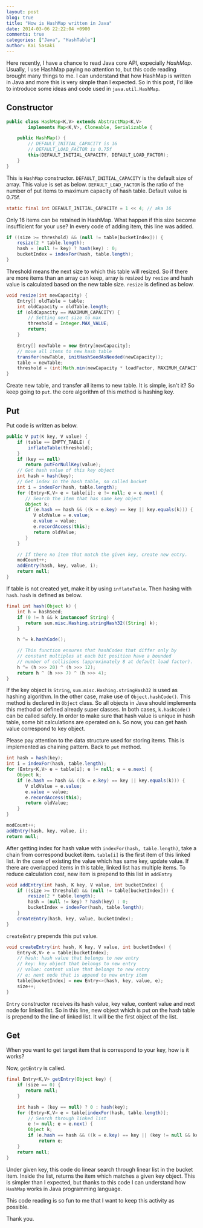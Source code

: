```yaml
---
layout: post
blog: true
title: "How is HashMap written in Java"
date: 2014-03-06 22:22:04 +0900
comments: true
categories: ["Java", "HashTable"]
author: Kai Sasaki
---
```


Here recently, I have a chance to read Java core API, expecially *HashMap*.
Usually, I use HashMap paying no attention to, but this code reading brought many things to me.
I can understand that how HashMap is written in Java and more this is very simple than I expected.
So in this post, I'd like to introduce some ideas and code used in `java.util.HashMap`.

<!-- more -->

## Constructor

```java
public class HashMap<K,V> extends AbstractMap<K,V>
        implements Map<K,V>, Cloneable, Serializable {

    public HashMap() {
	    // DEFAULT_INITIAL_CAPACITY is 16
		// DEFAULT_LOAD_FACTOR is 0.75f
	    this(DEFAULT_INITIAL_CAPACITY, DEFAULT_LOAD_FACTOR);
	}
}
```

This is `HashMap` constructor. `DEFAULT_INITIAL_CAPACITY` is the default size of array. This value is set as below.
`DEFAULT_LOAD_FACTOR` is the ratio of the number of put items to maximum capacity of hash table. Default value is 0.75f.

```java
static final int DEFAULT_INITIAL_CAPACITY = 1 << 4; // aka 16
```

Only 16 items can be retained in HashMap. What happen if this size become insufficient for your use?
In every code of adding item, this line was added.

```java
if ((size >= threshold) && (null != table[bucketIndex])) {
    resize(2 * table.length);
    hash = (null != key) ? hash(key) : 0;
    bucketIndex = indexFor(hash, table.length);
}
```

Threshold means the next size to which this table will resized. So if there are more items than an array can keep,
array is resized by `resize` and hash value is calculated based on the new table size. `resize` is defined as below.

```java
void resize(int newCapacity) {
    Entry[] oldTable = table;
    int oldCapacity = oldTable.length;
    if (oldCapacity == MAXIMUM_CAPACITY) {
	    // Setting next size to max
        threshold = Integer.MAX_VALUE;
        return;
    }

    Entry[] newTable = new Entry[newCapacity];
	// move all items to new hash table
    transfer(newTable, initHashSeedAsNeeded(newCapacity));
    table = newTable;
    threshold = (int)Math.min(newCapacity * loadFactor, MAXIMUM_CAPACITY + 1);
}
```

Create new table, and transfer all items to new table. It is simple, isn't it?
So keep going to `put`. the core algorithm of this method is hashing key.

## Put

Put code is written as below.

```java
public V put(K key, V value) {
    if (table == EMPTY_TABLE) {
        inflateTable(threshold);
    }
    if (key == null)
       return putForNullKey(value);
	// Get hash value of this key object
    int hash = hash(key);
	// Get index in the hash table, so called bucket
    int i = indexFor(hash, table.length);
    for (Entry<K,V> e = table[i]; e != null; e = e.next) {
	   // Search the item that has same key object
       Object k;
       if (e.hash == hash && ((k = e.key) == key || key.equals(k))) {
          V oldValue = e.value;
          e.value = value;
          e.recordAccess(this);
          return oldValue;
       }
    }

    // If there no item that match the given key, create new entry.
    modCount++;
    addEntry(hash, key, value, i);
    return null;
}
```

If table is not created yet, make it by using `inflateTable`. Then hasing with `hash`. `hash` is defined as below.

```java
final int hash(Object k) {
    int h = hashSeed;
    if (0 != h && k instanceof String) {
       return sun.misc.Hashing.stringHash32((String) k);
    }

    h ^= k.hashCode();

    // This function ensures that hashCodes that differ only by
    // constant multiples at each bit position have a bounded
    // number of collisions (approximately 8 at default load factor).
    h ^= (h >>> 20) ^ (h >>> 12);
    return h ^ (h >>> 7) ^ (h >>> 4);
}
```

If the key object is `String`, `sum.misc.Hashing.stringHash32` is used as hashing algorithm. In the other case, make use of `Object.hashCode()`.
This method is declared in `Object` class. So all objects in Java should implements this method or defined already super classes.
In both cases, `k.hashCode()` can be called safely. In order to make sure that hash value is unique in hash table, some bit calculations
are operated on `h`. So now, you can get hash value correspond to key object.

Please pay attention to the data structure used for storing items. This is implemented as chaining pattern.
Back to `put` method.

```java
int hash = hash(key);
int i = indexFor(hash, table.length);
for (Entry<K,V> e = table[i]; e != null; e = e.next) {
    Object k;
    if (e.hash == hash && ((k = e.key) == key || key.equals(k))) {
       V oldValue = e.value;
       e.value = value;
       e.recordAccess(this);
       return oldValue;
    }
}

modCount++;
addEntry(hash, key, value, i);
return null;
```

After getting index for hash value with `indexFor(hash, table.length)`, take a chain from correspond bucket item.
`table[i]` is the first item of this linked list. In the case of existing the value which has same key, update value.
If there are overlapped items in this table, linked list has multiple items. To reduce calculation cost, new item is prepend to this list in `addEntry`

```java
void addEntry(int hash, K key, V value, int bucketIndex) {
    if ((size >= threshold) && (null != table[bucketIndex])) {
        resize(2 * table.length);
        hash = (null != key) ? hash(key) : 0;
        bucketIndex = indexFor(hash, table.length);
    }
    createEntry(hash, key, value, bucketIndex);
}
```

`createEntry` prepends this put value.

```java
void createEntry(int hash, K key, V value, int bucketIndex) {
    Entry<K,V> e = table[bucketIndex];
	// hash: hash value that belongs to new entry
	// key: key object that belongs to new entry
	// value: content value that belongs to new entry
	// e: next node that is append to new entry item
    table[bucketIndex] = new Entry<>(hash, key, value, e);
    size++;
}
```

`Entry` constructor receives its hash value, key value, content value and next node for linked list.
So in this line, new object which is put on the hash table is prepend to the line of linked list.
It will be the first object of the list.

## Get

When you want to get target item that is correspond to your key, how is it works?

Now, `getEntry` is called.

```java
final Entry<K,V> getEntry(Object key) {
    if (size == 0) {
       return null;
    }

    int hash = (key == null) ? 0 : hash(key);
    for (Entry<K,V> e = table[indexFor(hash, table.length)];
	    // Search through linked list
        e != null; e = e.next) {
        Object k;
        if (e.hash == hash && ((k = e.key) == key || (key != null && key.equals(k))))
            return e;
    }
    return null;
}
```

Under given key, this code do linear search through linear list in the bucket item. Inside the list,
returns the item which matches a given key object. This is simpler than I expected, but thanks to this code
I can understand how `HashMap` works in Java programming language.

This code reading is so fun to me that I want to keep this activity as possible.

Thank you.
